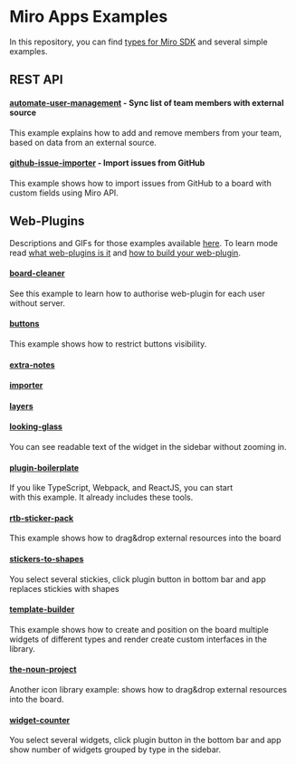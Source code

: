 # Miro Apps Examples

In this repository, you can find [types for Miro SDK](miro.d.ts) and several simple examples.

## REST API

#### [automate-user-management](automate-user-management) - Sync list of team members with external source
This example explains how to add and remove members from your team, based on data from an external source.

#### [github-issue-importer](github-issue-importer) - Import issues from GitHub
This example shows how to import issues from GitHub to a board with custom fields using Miro API.

## Web-Plugins
Descriptions and GIFs for those examples available [here](https://developers.miro.com/docs/web-plugin-examples).
To learn mode read [what web-plugins is it](https://developers.miro.com/docs/sdk) and [how to build your web-plugin](https://developers.miro.com/docs/how-to-start).

#### [board-cleaner](board-cleaner)
See this example to learn how to authorise web-plugin for each user without server.

#### [buttons](buttons)
This example shows how to restrict buttons visibility.

#### [extra-notes](extra-notes)

#### [importer](importer)

#### [layers](layers)

#### [looking-glass](looking-glass)
You can see readable text of the widget in the sidebar without zooming in.

#### [plugin-boilerplate](plugin-boilerplate)
If you like TypeScript, Webpack, and ReactJS, you can start with this example. It already includes these tools.

#### [rtb-sticker-pack](rtb-sticker-pack)
This example shows how to drag&drop external resources into the board

#### [stickers-to-shapes](stickers-to-shapes)
You select several stickies, click plugin button in bottom bar and app replaces stickies with shapes

#### [template-builder](template-builder)
This example shows how to create and position on the board multiple widgets of different types and render create custom interfaces in the library.

#### [the-noun-project](the-noun-project)
Another icon library example: shows how to drag&drop external resources into the board.

#### [widget-counter](widget-counter)
You select several widgets, click plugin button in the bottom bar and app show number of widgets grouped by type in the sidebar.

